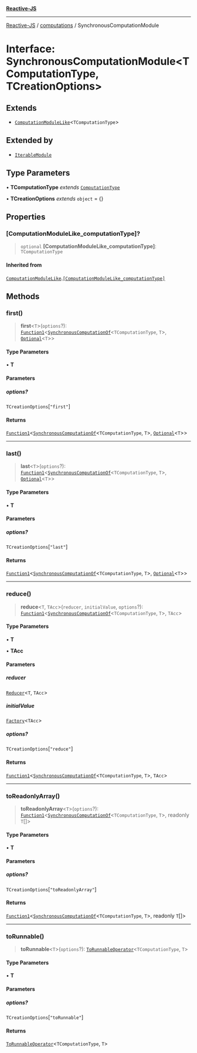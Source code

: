 [**Reactive-JS**](../../README.md)

***

[Reactive-JS](../../README.md) / [computations](../README.md) / SynchronousComputationModule

# Interface: SynchronousComputationModule\<TComputationType, TCreationOptions\>

## Extends

- [`ComputationModuleLike`](ComputationModuleLike.md)\<`TComputationType`\>

## Extended by

- [`IterableModule`](../Iterable/interfaces/IterableModule.md)

## Type Parameters

• **TComputationType** *extends* [`ComputationType`](../type-aliases/ComputationType.md)

• **TCreationOptions** *extends* `object` = \{\}

## Properties

### \[ComputationModuleLike\_computationType\]?

> `optional` **\[ComputationModuleLike\_computationType\]**: `TComputationType`

#### Inherited from

[`ComputationModuleLike`](ComputationModuleLike.md).[`[ComputationModuleLike_computationType]`](ComputationModuleLike.md#computationmodulelike_computationtype)

## Methods

### first()

> **first**\<`T`\>(`options`?): [`Function1`](../../functions/type-aliases/Function1.md)\<[`SynchronousComputationOf`](../type-aliases/SynchronousComputationOf.md)\<`TComputationType`, `T`\>, [`Optional`](../../functions/type-aliases/Optional.md)\<`T`\>\>

#### Type Parameters

• **T**

#### Parameters

##### options?

`TCreationOptions`\[`"first"`\]

#### Returns

[`Function1`](../../functions/type-aliases/Function1.md)\<[`SynchronousComputationOf`](../type-aliases/SynchronousComputationOf.md)\<`TComputationType`, `T`\>, [`Optional`](../../functions/type-aliases/Optional.md)\<`T`\>\>

***

### last()

> **last**\<`T`\>(`options`?): [`Function1`](../../functions/type-aliases/Function1.md)\<[`SynchronousComputationOf`](../type-aliases/SynchronousComputationOf.md)\<`TComputationType`, `T`\>, [`Optional`](../../functions/type-aliases/Optional.md)\<`T`\>\>

#### Type Parameters

• **T**

#### Parameters

##### options?

`TCreationOptions`\[`"last"`\]

#### Returns

[`Function1`](../../functions/type-aliases/Function1.md)\<[`SynchronousComputationOf`](../type-aliases/SynchronousComputationOf.md)\<`TComputationType`, `T`\>, [`Optional`](../../functions/type-aliases/Optional.md)\<`T`\>\>

***

### reduce()

> **reduce**\<`T`, `TAcc`\>(`reducer`, `initialValue`, `options`?): [`Function1`](../../functions/type-aliases/Function1.md)\<[`SynchronousComputationOf`](../type-aliases/SynchronousComputationOf.md)\<`TComputationType`, `T`\>, `TAcc`\>

#### Type Parameters

• **T**

• **TAcc**

#### Parameters

##### reducer

[`Reducer`](../../functions/type-aliases/Reducer.md)\<`T`, `TAcc`\>

##### initialValue

[`Factory`](../../functions/type-aliases/Factory.md)\<`TAcc`\>

##### options?

`TCreationOptions`\[`"reduce"`\]

#### Returns

[`Function1`](../../functions/type-aliases/Function1.md)\<[`SynchronousComputationOf`](../type-aliases/SynchronousComputationOf.md)\<`TComputationType`, `T`\>, `TAcc`\>

***

### toReadonlyArray()

> **toReadonlyArray**\<`T`\>(`options`?): [`Function1`](../../functions/type-aliases/Function1.md)\<[`SynchronousComputationOf`](../type-aliases/SynchronousComputationOf.md)\<`TComputationType`, `T`\>, readonly `T`[]\>

#### Type Parameters

• **T**

#### Parameters

##### options?

`TCreationOptions`\[`"toReadonlyArray"`\]

#### Returns

[`Function1`](../../functions/type-aliases/Function1.md)\<[`SynchronousComputationOf`](../type-aliases/SynchronousComputationOf.md)\<`TComputationType`, `T`\>, readonly `T`[]\>

***

### toRunnable()

> **toRunnable**\<`T`\>(`options`?): [`ToRunnableOperator`](../type-aliases/ToRunnableOperator.md)\<`TComputationType`, `T`\>

#### Type Parameters

• **T**

#### Parameters

##### options?

`TCreationOptions`\[`"toRunnable"`\]

#### Returns

[`ToRunnableOperator`](../type-aliases/ToRunnableOperator.md)\<`TComputationType`, `T`\>
